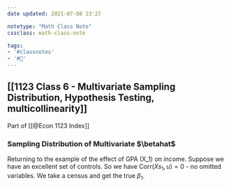 ```yaml
---
date updated: 2021-07-08 23:27

notetype: "Math Class Note"
cssclass: math-class-note

tags: 
- '#classnotes'
- '#🚧'
---
```


## [[1123 Class 6 - Multivariate Sampling Distribution, Hypothesis Testing, multicollinearity]]
Part of [[@Econ 1123 Index]]


### Sampling Distribution of Multivariate $\betahat$

Returning to the example of the effect of GPA (X_1) on income. Suppose we have an excellent set of controls. So we have Corr$(Xs_1, u) = 0$ - no omitted variables. We take a census and get the true $\beta_1$.  